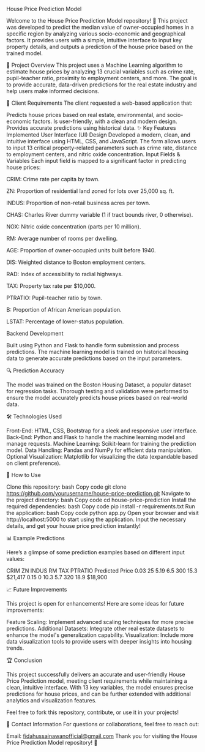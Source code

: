 House Price Prediction Model

Welcome to the House Price Prediction Model repository! 🎉 This project was developed to predict the median value of owner-occupied homes in a specific region by analyzing various socio-economic and geographical factors. It provides users with a simple, intuitive interface to input key property details, and outputs a prediction of the house price based on the trained model.

📄 Project Overview
This project uses a Machine Learning algorithm to estimate house prices by analyzing 13 crucial variables such as crime rate, pupil-teacher ratio, proximity to employment centers, and more. The goal is to provide accurate, data-driven predictions for the real estate industry and help users make informed decisions.

🎯 Client Requirements
The client requested a web-based application that:

Predicts house prices based on real estate, environmental, and socio-economic factors.
Is user-friendly, with a clean and modern design.
Provides accurate predictions using historical data.
✨ Key Features Implemented
User Interface (UI) Design
Developed a modern, clean, and intuitive interface using HTML, CSS, and JavaScript.
The form allows users to input 13 critical property-related parameters such as crime rate, distance to employment centers, and nitric oxide concentration.
Input Fields & Variables
Each input field is mapped to a significant factor in predicting house prices:

CRIM: Crime rate per capita by town.

ZN: Proportion of residential land zoned for lots over 25,000 sq. ft.

INDUS: Proportion of non-retail business acres per town.

CHAS: Charles River dummy variable (1 if tract bounds river, 0 otherwise).

NOX: Nitric oxide concentration (parts per 10 million).

RM: Average number of rooms per dwelling.

AGE: Proportion of owner-occupied units built before 1940.

DIS: Weighted distance to Boston employment centers.

RAD: Index of accessibility to radial highways.

TAX: Property tax rate per $10,000.

PTRATIO: Pupil-teacher ratio by town.

B: Proportion of African American population.

LSTAT: Percentage of lower-status population.

Backend Development

Built using Python and Flask to handle form submission and process predictions.
The machine learning model is trained on historical housing data to generate accurate predictions based on the input parameters.

🔍 Prediction Accuracy

The model was trained on the Boston Housing Dataset, a popular dataset for regression tasks.
Thorough testing and validation were performed to ensure the model accurately predicts house prices based on real-world data.

🛠 Technologies Used

Front-End: HTML, CSS, Bootstrap for a sleek and responsive user interface.
Back-End: Python and Flask to handle the machine learning model and manage requests.
Machine Learning: Scikit-learn for training the prediction model.
Data Handling: Pandas and NumPy for efficient data manipulation.
Optional Visualization: Matplotlib for visualizing the data (expandable based on client preference).

🚀 How to Use

Clone this repository:
bash
Copy code
git clone https://github.com/yourusername/house-price-prediction.git
Navigate to the project directory:
bash
Copy code
cd house-price-prediction
Install the required dependencies:
bash
Copy code
pip install -r requirements.txt
Run the application:
bash
Copy code
python app.py
Open your browser and visit http://localhost:5000 to start using the application. Input the necessary details, and get your house price prediction instantly!

📊 Example Predictions

Here’s a glimpse of some prediction examples based on different input values:

CRIM	ZN	INDUS	RM	TAX	PTRATIO	Predicted Price
0.03	25	5.19	6.5	300	15.3	$21,417
0.15	0	10.3	5.7	320	18.9	$18,900

📈 Future Improvements

This project is open for enhancements! Here are some ideas for future improvements:

Feature Scaling: Implement advanced scaling techniques for more precise predictions.
Additional Datasets: Integrate other real estate datasets to enhance the model's generalization capability.
Visualization: Include more data visualization tools to provide users with deeper insights into housing trends.

🏆 Conclusion

This project successfully delivers an accurate and user-friendly House Price Prediction model, meeting client requirements while maintaining a clean, intuitive interface. With 13 key variables, the model ensures precise predictions for house prices, and can be further extended with additional analytics and visualization features.

Feel free to fork this repository, contribute, or use it in your projects!

📧 Contact Information
For questions or collaborations, feel free to reach out:

Email: fidahussainawanofficial@gmail.com
Thank you for visiting the House Price Prediction Model repository! 👋
